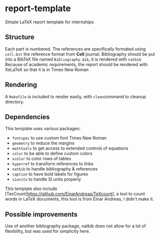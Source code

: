 # report-template
Simple LaTeX report template for internships

## Structure

Each part is numbered. The references are specifically formated using `cell.bst` the reference format from **Cell** journal. Bibliography should be put into a BibTeX file named `Bibliography.bib`, it is rendered with `natbib`
Because of academic requirements, the report should be rendered with XeLaTeX so that it is in Times New Roman

## Rendering

A `Makefile` is included to render easily, with `clean`command to cleanup directory.

## Dependencies

This template uses various packages:
- `fontspec` to use custom font Times New Roman
- `geometry` to reduce the margins
- `mathtools` to get access to extended controls of equations
- `color` to be able to define custom colors
- `xcolor` to color rows of tables
- `hyperref` to transform references to links
- `natbib` to handle bibliography & references
- `caption` to have bold labels for figures
- `siunitx` to handle SI units properly

This template also include [TexCount|https://github.com/EinarAndreas/TeXcount], a tool to count words in LaTeX documents, this tool is from Einar Andreas, I didn't make it.

## Possible improvements

Use of another bibliography package, natbib does not allow for a lot of flexibility, but was used for simplicity here.
